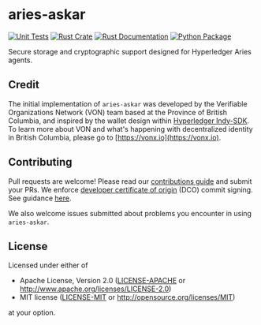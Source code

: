 # aries-askar

[![Unit Tests](https://github.com/hyperledger/aries-askar/workflows/Aries-Askar/badge.svg)](https://github.com/hyperledger/aries-askar/actions)
[![Rust Crate](https://img.shields.io/crates/v/aries-askar.svg)](https://crates.io/crates/aries-askar)
[![Rust Documentation](https://docs.rs/aries-askar/badge.svg)](https://docs.rs/aries-askar)
[![Python Package](https://img.shields.io/pypi/v/aries_askar)](https://pypi.org/project/aries-askar/)

Secure storage and cryptographic support designed for Hyperledger Aries agents.

## Credit

The initial implementation of `aries-askar` was developed by the Verifiable Organizations Network (VON) team based at the Province of British Columbia, and inspired by the wallet design within [Hyperledger Indy-SDK](https://github.com/hyperledger/indy-sdk). To learn more about VON and what's happening with decentralized identity in British Columbia, please go to [https://vonx.io](https://vonx.io).

## Contributing

Pull requests are welcome! Please read our [contributions guide](https://github.com/hyperledger/aries-askar/blob/master/CONTRIBUTING.md) and submit your PRs. We enforce [developer certificate of origin](https://developercertificate.org/) (DCO) commit signing. See guidance [here](https://github.com/apps/dco).

We also welcome issues submitted about problems you encounter in using `aries-askar`.

## License

Licensed under either of

- Apache License, Version 2.0 ([LICENSE-APACHE](https://github.com/hyperledger/aries-askar/blob/main/LICENSE-APACHE) or http://www.apache.org/licenses/LICENSE-2.0)
- MIT license ([LICENSE-MIT](https://github.com/hyperledger/aries-askar/blob/main/LICENSE-MIT) or http://opensource.org/licenses/MIT)

at your option.

